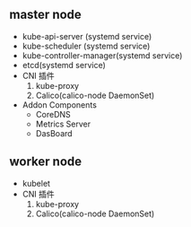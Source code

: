 ## master node
- kube-api-server (systemd service)
- kube-scheduler (systemd service)
- kube-controller-manager(systemd service)
- etcd(systemd service)
- CNI 插件
  1. kube-proxy
  2. Calico(calico-node DaemonSet)
- Addon Components
  - CoreDNS
  - Metrics Server
  - DasBoard

## worker node
- kubelet
- CNI 插件
  1. kube-proxy
  2. Calico(calico-node DaemonSet)
